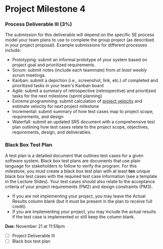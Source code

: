 # Project Milestone 4


### Process Deliverable III (3%)

The submission for this deliverable will depend on the specific SE process model your team plans to use to complete the group project (as described in your project proposal). Example submissions for different processes include:
* Prototyping: submit an informal prototype of your system based on project goal and prioritized requirements.
* Scrum: submit notes (include each teammate) from _at least weekly_ scrum meetings.
* Kanban: submit a depiction (i.e., screenshot, link, etc.) of completed and prioritized tasks in your team's Kanban board
* Agile: submit a summary of retrospective (retrospective) and prioritized tasks for the next milestone (sprint planning)
* Extreme programming: submit calculation of [project velocity](http://www.extremeprogramming.org/rules/velocity.html) and estimate velocity for next project milestone
* Incremental: submit summary of how test cases map to project scope, requirements, and design
* Waterfall: submit an updated SRS document with a comprehensive test plan outlining how test cases relate to the project scope, objectives, requirements, design, and deliverables.

### Black Box Test Plan

A test plan is a detailed document that outlines test cases for a given software system. Black box test plans are documents that use plain language for stakeholders to follow to verify the program. For this milestone, you must create a black box test plan with at least **ten** unique black box test cases with the required test case information (see a template in the Lecture Slides). Your test cases should also relate to the acceptance criteria of your project requirements (PM2) and design constraints (PM3).

* If you are not implementing your project, you may leave the Actual Results column blank (but it must be present in the plan to receive full credit). 
* If you are implementing your project, you may include the actual results if the test case is implemented or still keep the column blank.

**Due:** November 21 at 11:59pm
- [ ] Project Deliverable III
- [ ] Black box test plan

